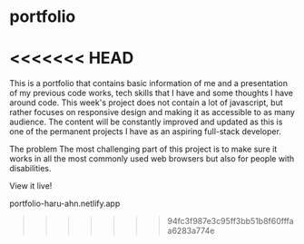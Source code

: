 # portfolio
<<<<<<< HEAD
=======

This is a portfolio that contains basic information of me and a presentation of my previous code works, tech skills that I have and some thoughts I have around code. This week's project does not contain a lot of javascript, but rather focuses on responsive design and making it as accessible to as many audience. The content will be constantly improved and updated as this is one of the permanent projects I have as an aspiring full-stack developer.

The problem
 The most challenging part of this project is to make sure it works in all the most commonly used web browsers but also for people with disabilities.

View it live!

portfolio-haru-ahn.netlify.app
>>>>>>> 94fc3f987e3c95ff3bb51b8f60fffaa6283a774e
